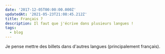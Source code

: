 ```yaml
---
date: '2017-12-05T00:00:00.000Z'
updatedAt: '2021-05-23T21:08:45.212Z'
title: Français ?
description: Il faut que j'écrive dans plusieurs langues !
tags:
  - blog
---
```

Je pense mettre des billets dans d'autres langues (principalement français).
